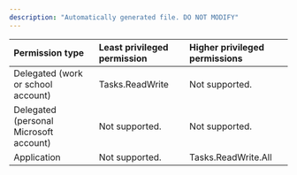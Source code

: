 ```yaml
---
description: "Automatically generated file. DO NOT MODIFY"
---
```


|Permission type|Least privileged permission|Higher privileged permissions|
|:---|:---|:---|
|Delegated (work or school account)|Tasks.ReadWrite|Not supported.|
|Delegated (personal Microsoft account)|Not supported.|Not supported.|
|Application|Not supported.|Tasks.ReadWrite.All|

